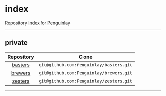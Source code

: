 # index
Repository [Index](https://github.com/Penguinlay/index) for [Penguinlay](https://github.com/Penguinlay)

---

## private
| Repository                                       | Clone                                   |
|:------------------------------------------------:|:---------------------------------------:|
| [basters](https://github.com/Penguinlay/basters) | `git@github.com:Penguinlay/basters.git` |
| [brewers](https://github.com/Penguinlay/basters) | `git@github.com:Penguinlay/brewers.git` |
| [zesters](https://github.com/Penguinlay/zesters) | `git@github.com:Penguinlay/zesters.git` |

---
